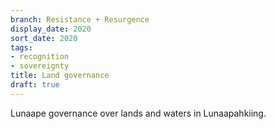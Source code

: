 ```yaml
---
branch: Resistance + Resurgence
display_date: 2020
sort_date: 2020
tags:
- recognition
- sovereignty
title: Land governance
draft: true
---
```


Lunaape governance over lands and waters in Lunaapahkiing.
